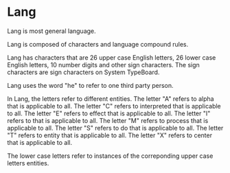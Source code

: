 # Lang

Lang is most general language.

Lang is composed of characters and language compound rules.

Lang has characters that are 26 upper case English letters, 26 lower case English letters, 10 number digits and other sign characters.
The sign characters are sign characters on System TypeBoard.

Lang uses the word "he" to refer to one third party person.

In Lang, the letters refer to different entities.
The letter "A" refers to alpha that is applicable to all.
The letter "C" refers to interpreted that is applicable to all.
The letter "E" refers to effect that is applicable to all.
The letter "I" refers to that is applicable to all.
The letter "M" refers to process that is applicable to all.
The letter "S" refers to do that is applicable to all.
The letter "T" refers to entity that is applicable to all.
The letter "X" refers to center that is applicable to all.

The lower case letters refer to instances of the correponding upper case letters entities.